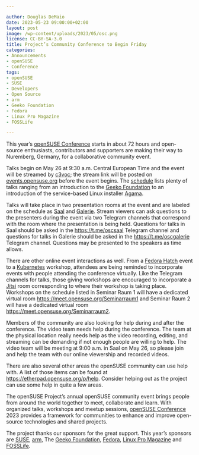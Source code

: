 ```yaml
---

author: Douglas DeMaio 
date: 2023-05-23 09:00:00+02:00
layout: post
image: /wp-content/uploads/2023/05/osc.png
license: CC-BY-SA-3.0
title: Project’s Community Conference to Begin Friday
categories:
- Announcements
- openSUSE
- Conference
tags:
- openSUSE
- SUSE
- Developers
- Open Source
- arm
- Geeko Foundation
- Fedora
- Linux Pro Magazine
- FOSSLife

---
```


This year’s [openSUSE Conference](https://events.opensuse.org/) starts in about 72 hours and open-source enthusiasts, contributors and supporters are making their way to Nuremberg, Germany, for a collaborative community event.

Talks begin on May 26 at 9:30 a.m. Central European Time and the event will be streamed by [c3voc](https://c3voc.de/wiki/events:osc23); the stream link will be posted on [events.opensuse.org](https://events.opensuse.org/) before the event begins. The [schedule](https://events.opensuse.org/conferences/oSC23/schedule) lists plenty of talks ranging from an introduction to the [Geeko Foundation](https://geekos.org/) to an introduction of the service-based Linux installer [Agama](https://github.com/openSUSE/agama). 

Talks will take place in two presentation rooms at the event and are labeled on the schedule as [Saal](https://t.me/oscsaal) and [Galerie](https://t.me/oscgalerie). Stream viewers can ask questions to the presenters during the event via two Telegram channels that correspond with the room where the presentation is being held. Questions for talks in Saal should be asked in the <https://t.me/oscsaal> Telegram channel and questions for talks in Galerie should be asked in the <https://t.me/oscgalerie> Telegram channel. Questions may be presented to the speakers as time allows.

There are other online event interactions as well. From a [Fedora Hatch](https://communityblog.fedoraproject.org/hatch-with-fedora/) event to a [Kubernetes](https://kubernetes.io/) workshop, attendees are being reminded to incorporate events with people attending the conference virtually. Like the Telegram channels for talks, those giving workshops are encouraged to incorporate a [Jitsi](https://jitsi.org/) room corresponding to where their workshop is taking place. Workshops on the schedule listed in Seminar Raum 1 will have a dedicated virtual room <https://meet.opensuse.org/Seminarraum1> and Seminar Raum 2 will have a dedicated virtual room  <https://meet.opensuse.org/Seminarraum2>.

Members of the community are also looking for help during and after the conference. The video team needs help during the conference. The team at the physical location really needs help as the video recording, editing, and streaming can be demanding if not enough people are willing to help. The video team will be meeting at 9:00 a.m. in Saal on May 26, so please join and help the team with our online viewership and recorded videos.

There are also several other areas the openSUSE community can use help with. A list of those items can be found at <https://etherpad.opensuse.org/p/help>. Consider helping out as the project can use some help in quite a few areas.

The openSUSE Project’s annual openSUSE community event brings people from around the world together to meet, collaborate and learn. With organized talks, workshops and meetup sessions, [openSUSE Conference](https://events.opensuse.org/) 2023 provides a framework for communities to enhance and improve open-source technologies and shared projects.

The project thanks our sponsors for the great support. This year’s sponsors are [SUSE](https://www.suse.com/), [arm](https://www.arm.com/), The [Geeko Foundation](https://geekos.org/), [Fedora](https://fedoraproject.org/), [Linux Pro Magazine](https://www.linux-magazine.com/) and [FOSSLife](https://www.fosslife.org/).

<meta name="openSUSE, Tumbleweed, Leap, MicroOS, OBS, openQA, Uyuni, Rancher, Kubernetes, Fedora, Linux, Developers, sysadmin, user, Open Source" content="HTML,CSS,XML,JavaScript">
